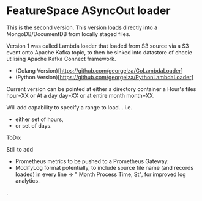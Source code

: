 # FeatureSpace ASyncOut loader

This is the second version. This version loads directly into a MongoDB/DocumentDB from locally staged files.

Version 1 was called Lambda loader that loaded from S3 source via a S3 event onto Apache Kafka topic, to then be sinked into datastore of chocie utilising Apache Kafka Connect framework.
- (Golang Version)[https://github.com/georgelza/GoLambdaLoader]
- (Python Version)[https://github.com/georgelza/PythonLambdaLoader]

Current version can be pointed at either a directory container a Hour's files hour=XX or
At a day day=XX or
at entire month month=XX.

Will add capability to specify a range to load... i.e. 

- either set of hours, 
- or set of days.

ToDo:

Still to add 

- Prometheus metrics to be pushed to a Prometheus Gateway.
- ModifyLog format potentially, to include source file name (and records loaded) in every line => " Month Process Time, St", for improved log analytics.


.